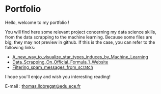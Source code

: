 # Portfolio
Hello, welcome to my portfolio !

You will find here some relevant project concerning my data science skills, from the data scrapping to the machine learning.
Because some files are big, they may not preview in github.
If this is the case, you can refer to the following links:
* [A_new_way_to_visualize_star_types_induces_by_Machine_Learning](https://nbviewer.jupyter.org/github/ThomLlobEce/Portfolio/blob/master/A_new_way_to_visualize_star_types_induced_by_Machine_Learning.ipynb)
* [Data_Scrapping_On_Official_Formula_1_Website](https://nbviewer.jupyter.org/github/ThomLlobEce/Portfolio/blob/master/Data_Scrapping_On_Official_Formula_1_Website.ipynb)
* [Filtering_spam_messages_from_scratch](https://nbviewer.jupyter.org/github/ThomLlobEce/Portfolio/blob/master/Filtering_spam_messages.ipynb)

I hope you'll enjoy and wish you interesting reading! 

E-mail : thomas.llobregat@edu.ece.fr
